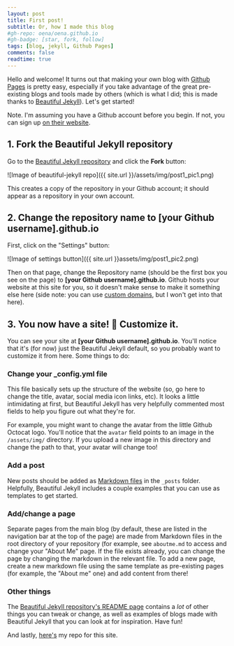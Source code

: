 ```yaml
---
layout: post
title: First post!
subtitle: Or, how I made this blog
#gh-repo: oena/oena.github.io
#gh-badge: [star, fork, follow]
tags: [blog, jekyll, Github Pages]
comments: false
readtime: true
---
```


Hello and welcome! It turns out that making your own blog with [Github Pages](https://pages.github.com/) is pretty easy, especially if you take advantage of the great pre-existing blogs and tools made by others (which is what I did; this is made thanks to [Beautiful Jekyll](https://github.com/daattali/beautiful-jekyll)). Let's get started!

Note. I'm assuming you have a Github account before you begin. If not, you can sign up [on their website](https://github.com/). 

## 1. Fork the Beautiful Jekyll repository 

Go to the [Beautiful Jekyll repository](https://github.com/daattali/beautiful-jekyll) and click the **Fork** button: 

![Image of beautiful-jekyll repo]({{ site.url }}/assets/img/post1_pic1.png)

This creates a copy of the repository in your Github account; it should appear as a repository in your own account. 

## 2. Change the repository name to [your Github username].github.io

First, click on the "Settings" button: 

![Image of settings button]({{ site.url }}assets/img/post1_pic2.png)

Then on that page, change the Repository name (should be the first box you see on the page) to **[your Github username].github.io**. Github hosts your website at this site for you, so it doesn't make sense to make it something else here (side note: you can use [custom domains](https://docs.github.com/en/github/working-with-github-pages/configuring-a-custom-domain-for-your-github-pages-site), but I won't get into that here). 

## 3. You now have a site! :tada: Customize it. 

You can see your site at **[your Github username].github.io**. You'll notice that it's (for now) just the Beautiful Jekyll default, so you probably want to customize it from here. Some things to do: 

### Change your _config.yml file

This file basically sets up the structure of the website (so, go here to change the title, avatar, social media icon links, etc). It looks a little intimidating at first, but Beautiful Jekyll has very helpfully commented most fields to help you figure out what they're for. 

For example, you might want to change the avatar from the little Github Octocat logo. You'll notice that the `avatar` field points to an image in the `/assets/img/` directory. If you upload a new image in this directory and change the path to that, your avatar will change too! 

### Add a post

New posts should be added as [Markdown files](https://guides.github.com/features/mastering-markdown/) in the `_posts` folder. Helpfully, Beautiful Jekyll includes a couple examples that you can use as templates to get started. 

### Add/change a page 

Separate pages from the main blog (by default, these are listed in the navigation bar at the top of the page) are made from Markdown files in the root directory of your repository (for example, see `aboutme.md` to access and change your "About Me" page. If the file exists already, you can change the page by changing the markdown in the relevant file. To add a new page, create a new markdown file using the same template as pre-existing pages (for example, the "About me" one) and add content from there! 

### Other things

The [Beautiful Jekyll repository's README page](https://github.com/daattali/beautiful-jekyll/blob/master/README.md) contains a *lot* of other things you can tweak or change, as well as examples of blogs made with Beautiful Jekyll that you can look at for inspiration. Have fun!

And lastly, [here's](https://github.com/oena/oena.github.io) my repo for this site. 

